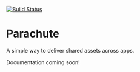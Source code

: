 [![Build Status](https://travis-ci.org/jico/parachute.png)](https://travis-ci.org/jico/parachute)

# Parachute

A simple way to deliver shared assets across apps.

Documentation coming soon!
